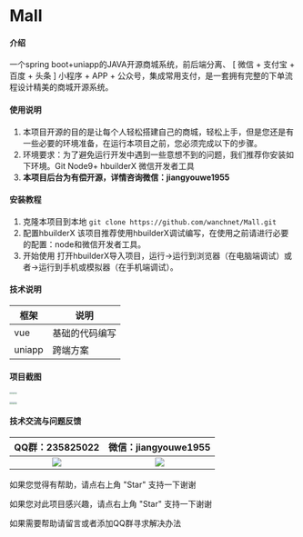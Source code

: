 # Mall

#### 介绍
一个spring boot+uniapp的JAVA开源商城系统，前后端分离、 [ 微信 + 支付宝 + 百度 + 头条 ] 小程序 + APP + 公众号，集成常用支付，是一套拥有完整的下单流程设计精美的商城开源系统。


#### 使用说明

1.  本项目开源的目的是让每个人轻松搭建自己的商城，轻松上手，但是您还是有一些必要的环境准备，在运行本项目之前，您必须完成以下的步骤。
2.  环境要求：为了避免运行开发中遇到一些意想不到的问题，我们推荐你安装如下环境。Git Node9+ hbuilderX 微信开发者工具
3.  **本项目后台为有偿开源，详情咨询微信：jiangyouwe1955**

#### 安装教程

1.  克隆本项目到本地
    `git clone https://github.com/wanchnet/Mall.git`
2.  配置hbuilderX
    该项目推荐使用hbuilderX调试编写，在使用之前请进行必要的配置：node和微信开发者工具。
3.  开始使用
    打开hbuilderX导入项目，运行->运行到浏览器（在电脑端调试）或者->运行到手机或模拟器（在手机端调试）。

#### 技术说明
|框架   |说明   |
|---|---|
|vue   |基础的代码编写   |
|uniapp   |跨端方案   |

#### 项目截图

<img src="https://github.com/wanchnet/picture/blob/master/cut/detail.jpg" style="zoom:20%;" /><img src="https://github.com/wanchnet/picture/blob/master/cut/fenlei.jpg" style="zoom:20%;" /><img src="https://github.com/wanchnet/picture/blob/master/cut/index.jpg" style="zoom:20%;" /><img src="hhttps://github.com/wanchnet/picture/blob/master/cut/index1.jpg" style="zoom:20%;" />

<img src="https://github.com/wanchnet/picture/blob/master/cut/info.jpg" style="zoom:20%;" /><img src="https://github.com/wanchnet/picture/blob/master/cut/login.jpg" style="zoom:20%;" /><img src="https://github.com/wanchnet/picture/blob/master/cut/person.jpg" style="zoom:20%;" /><img src="https://github.com/wanchnet/picture/blob/master/cut/regiest.jpg" style="zoom:20%;" />





#### 技术交流与问题反馈

|                       QQ群：235825022                        |                     微信：jiangyouwe1955                     |
| :----------------------------------------------------------: | :----------------------------------------------------------: |
| ![](https://github.com/wanchnet/picture/blob/master/qrcode/qq.png) | ![](https://github.com/wanchnet/picture/blob/master/qrcode/wechat.png) |

如果您觉得有帮助，请点右上角 "Star" 支持一下谢谢

如果您对此项目感兴趣，请点右上角 "Star" 支持一下谢谢

如果需要帮助请留言或者添加QQ群寻求解决办法



